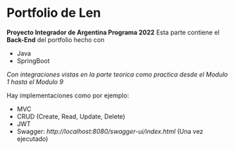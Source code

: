 # Portfolio de Len
**Proyecto Integrador de Argentina Programa 2022**
Esta parte contiene el **Back-End** del portfolio hecho con
- Java
- SpringBoot

_Con integraciones vistas en la parte teorica como practica desde el Modulo 1 hasta el Modulo 9_

Hay implementaciones como por ejemplo:
- MVC
- CRUD (Create, Read, Update, Delete)
- JWT
- Swagger:  _http://localhost:8080/swagger-ui/index.html_ (Una vez ejecutado)


